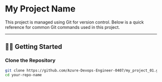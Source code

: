 # My Project Name

This project is managed using Git for version control. Below is a quick reference for common Git commands used in this project.

---

## 🧑‍💻 Getting Started

### Clone the Repository

```bash
git clone https://github.com/Azure-Devops-Engineer-0407/my_project_01.git
cd your-repo-name

